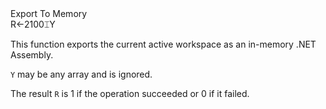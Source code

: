 <div class="heading">
  <div class="name">Export To Memory</div>
  <div class="command">R←2100⌶Y</div>
</div>

This function exports the current active workspace as an in-memory .NET Assembly.

`Y` may be any array and is ignored.

The result `R` is 1 if the operation succeeded or 0 if it failed.
